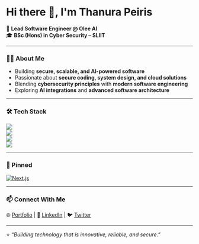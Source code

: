 # Hi there 👋, I'm Thanura Peiris  

🚀 **Lead Software Engineer @ Olee AI**  
🎓 **BSc (Hons) in Cyber Security – SLIIT**  

---

### 👨‍💻 About Me  
- Building **secure, scalable, and AI-powered software**  
- Passionate about **secure coding, system design, and cloud solutions**  
- Blending **cybersecurity principles** with **modern software engineering**  
- Exploring **AI integrations** and **advanced software architecture**  

---

### 🛠️ Tech Stack  

<p align="left">
  <!-- Languages -->
  <img src="https://skillicons.dev/icons?i=js,ts,python,php,java" />
  <br/>
  <!-- Frameworks & Libraries -->
  <img src="https://skillicons.dev/icons?i=next,react,nodejs,express,tailwind" />
  <br/>
  <!-- Databases -->
  <img src="https://skillicons.dev/icons?i=mysql,mongodb,postgres" />
  <br/>
  <!-- Cloud & DevOps -->
  <img src="https://skillicons.dev/icons?i=aws,docker,git,githubactions" />
</p>  

---

### 📌 Pinned  
[![Next.js](https://img.shields.io/badge/-Next.js-000?&logo=next.js&logoColor=white)](https://nextjs.org/)  

---

### 📫 Connect With Me  
🌐 [Portfolio](#) | 💼 [LinkedIn](#) | 🐦 [Twitter](#)  

---

⭐️ *“Building technology that is innovative, reliable, and secure.”*  
